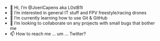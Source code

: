 - 👋 Hi, I’m @JoeriCapens aka L0stB1t
- 👀 I’m interested in general IT stuff and FPV freestyle/racing drones
- 🌱 I’m currently learning how to use Git & GitHub
- 💞️ I’m looking to collaborate on any projects with small bugs that bother me
- 📫 How to reach me ... um ... Twitter?

<!---
JoeriCapens/JoeriCapens is a ✨ special ✨ repository because its `README.md` (this file) appears on your GitHub profile.
You can click the Preview link to take a look at your changes.
--->
